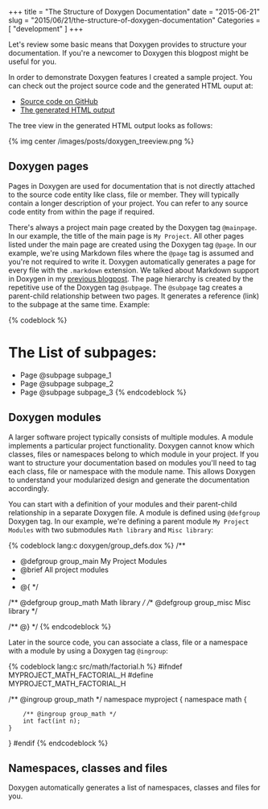 +++
title = "The Structure of Doxygen Documentation"
date = "2015-06-21"
slug = "2015/06/21/the-structure-of-doxygen-documentation"
Categories = [ "development" ]
+++

Let's review some basic means that Doxygen provides to structure your documentation. If you're a newcomer to Doxygen this blogpost might be useful for you.

<!--more-->

In order to demonstrate Doxygen features I created a sample project. You can check out the project source code and the generated HTML ouput at:

* [Source code on GitHub](https://github.com/noseka1/structure-of-doxygen-doc "structure-of-doxygen-doc")
* [The generated HTML output](http://noseka1.github.com/structure-of-doxygen-doc/)

The tree view in the generated HTML output looks as follows:

{% img center /images/posts/doxygen_treeview.png %}

## Doxygen pages

Pages in Doxygen are used for documentation that is not directly attached to the source code entity like class, file or member. They will typically contain a longer description of your project. You can refer to any source code entity from within the page if required.

There's always a project main page created by the Doxygen tag `@mainpage`. In our example, the title of the main page is `My Project`. All other pages listed under the main page are created using the Doxygen tag `@page`. In our example, we're using Markdown files where the `@page` tag is assumed and you're not required to write it. Doxygen automatically generates a page for every file with the `.markdown` extension. We talked about Markdown support in Doxygen in my [previous blogpost](/blog/2015/06/14/technical-documentation-with-doxygen/ "Technical Documentation with Doxygen").
The page hierarchy is created by the repetitive use of the Doxygen tag `@subpage`. The `@subpage` tag creates a parent-child relationship between two pages. It generates a reference (link) to the subpage at the same time. Example:

{% codeblock %}
# The List of subpages:

* Page @subpage subpage_1
* Page @subpage subpage_2
* Page @subpage subpage_3
{% endcodeblock %}

## Doxygen modules

A larger software project typically consists of multiple modules. A module implements a particular project functionality. Doxygen cannot know which classes, files or namespaces belong to which module in your project. If you want to structure your documentation based on modules you'll need to tag each class, file or namespace with the module name. This allows Doxygen to understand your modularized design and generate the documentation accordingly.

You can start with a definition of your modules and their parent-child relationship in a separate Doxygen file. A module is defined using `@defgroup` Doxygen tag. In our example, we're defining a parent module `My Project Modules` with two submodules `Math library` and `Misc library`:

{% codeblock lang:c doxygen/group_defs.dox %}
/**
 * @defgroup group_main My Project Modules
 * @brief All project modules
 *
 * @{
 */

/** @defgroup group_math Math library */
/** @defgroup group_misc Misc library */

/** @} */
{% endcodeblock %}

Later in the source code, you can associate a class, file or a namespace with a module by using a Doxygen tag `@ingroup`:

{% codeblock lang:c src/math/factorial.h %}
#ifndef MYPROJECT_MATH_FACTORIAL_H
#define MYPROJECT_MATH_FACTORIAL_H

/** @ingroup group_math */
namespace myproject {
    namespace math {

        /** @ingroup group_math */
        int fact(int n);
    }
}
#endif
{% endcodeblock %}

## Namespaces, classes and files

Doxygen automatically generates a list of namespaces, classes and files for you.
